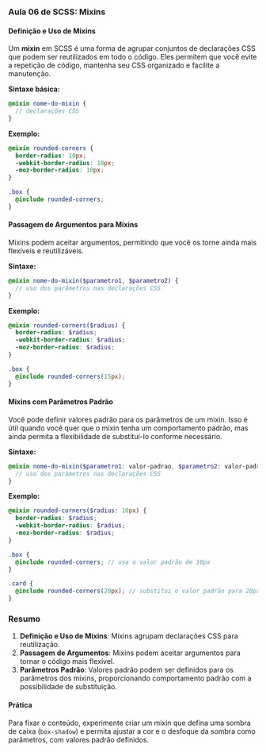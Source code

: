 ### Aula 06 de SCSS: Mixins

#### Definição e Uso de Mixins

Um **mixin** em SCSS é uma forma de agrupar conjuntos de declarações CSS que podem ser reutilizados em todo o código. Eles permitem que você evite a repetição de código, mantenha seu CSS organizado e facilite a manutenção.

**Sintaxe básica:**

```scss
@mixin nome-do-mixin {
  // declarações CSS
}
```

**Exemplo:**

```scss
@mixin rounded-corners {
  border-radius: 10px;
  -webkit-border-radius: 10px;
  -moz-border-radius: 10px;
}

.box {
  @include rounded-corners;
}
```

#### Passagem de Argumentos para Mixins

Mixins podem aceitar argumentos, permitindo que você os torne ainda mais flexíveis e reutilizáveis.

**Sintaxe:**

```scss
@mixin nome-do-mixin($parametro1, $parametro2) {
  // uso dos parâmetros nas declarações CSS
}
```

**Exemplo:**

```scss
@mixin rounded-corners($radius) {
  border-radius: $radius;
  -webkit-border-radius: $radius;
  -moz-border-radius: $radius;
}

.box {
  @include rounded-corners(15px);
}
```

#### Mixins com Parâmetros Padrão

Você pode definir valores padrão para os parâmetros de um mixin. Isso é útil quando você quer que o mixin tenha um comportamento padrão, mas ainda permita a flexibilidade de substituí-lo conforme necessário.

**Sintaxe:**

```scss
@mixin nome-do-mixin($parametro1: valor-padrao, $parametro2: valor-padrao) {
  // uso dos parâmetros nas declarações CSS
}
```

**Exemplo:**

```scss
@mixin rounded-corners($radius: 10px) {
  border-radius: $radius;
  -webkit-border-radius: $radius;
  -moz-border-radius: $radius;
}

.box {
  @include rounded-corners; // usa o valor padrão de 10px
}

.card {
  @include rounded-corners(20px); // substitui o valor padrão para 20px
}
```

### Resumo

1. **Definição e Uso de Mixins**: Mixins agrupam declarações CSS para reutilização.
2. **Passagem de Argumentos**: Mixins podem aceitar argumentos para tornar o código mais flexível.
3. **Parâmetros Padrão**: Valores padrão podem ser definidos para os parâmetros dos mixins, proporcionando comportamento padrão com a possibilidade de substituição.

#### Prática

Para fixar o conteúdo, experimente criar um mixin que defina uma sombra de caixa (`box-shadow`) e permita ajustar a cor e o desfoque da sombra como parâmetros, com valores padrão definidos.
